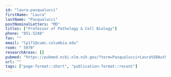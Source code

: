 ```yaml
---
id: "laura-pasqualucci"
firstName: "Laura"
lastName: "Pasqualucci"
postNominalLetters: "MD"
titles: ["Professor of Pathology & Cell Biology"]
phone: "851-5248"
fax: ""
email: "lp171@cumc.columbia.edu"
room: " 507B"
researchAreas: []
pubmed: "https://pubmed.ncbi.nlm.nih.gov/?term=Pasqualucci+Laura%5BAuthor%5D&sort=pubdate"
url: ""
tags: ["page-format::short", "publication-format::recent"]
---
```

